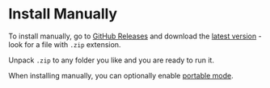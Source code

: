 # Install Manually

To install manually, go to [GitHub Releases](https://github.com/aloneguid/bt/releases) and download the [latest version](https://github.com/aloneguid/bt/releases/latest) - look for a file with `.zip` extension.

Unpack `.zip` to any folder you like and you are ready to run it.

<tip>
When installing manually, you can optionally enable <a href="portable-mode.md">portable mode</a>.
</tip>